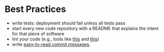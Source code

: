 # Best Practices

- write tests: deployment should fail unless all tests pass
- start every new code repository with a README that explains the intent for that piece of software
- lint your code (e.g., tools like [this][eslint] and [this][ruby-lint])
- write [easy-to-read commit messages][good-commit-messages].



<!-- references -->

[ruby-lint]:https://github.com/YorickPeterse/ruby-lint
[eslint]:http://eslint.org/
[good-commit-messages]:http://chris.beams.io/posts/git-commit/
